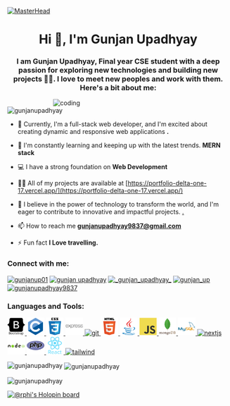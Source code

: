 [![MasterHead](https://user-images.githubusercontent.com/87605149/250366610-0eefb3d1-190e-4d87-88a9-98877b37a9f2.gif)](https://gunjanupadhyay.io)




<h1 align="center">Hi 👋, I'm Gunjan Upadhyay</h1>
<h3 align="center">I am Gunjan Upadhyay, Final year CSE student with a deep passion for exploring new technologies and building new projects 👨‍💻.  I love to meet new peoples and work with them. Here's a bit about me:</h3>

<img align="right" alt="coding" width="400" src="https://user-images.githubusercontent.com/40719899/205479251-ffba5354-583f-491b-a1ef-ce919083e2b1.gif">

<p align="left"> <img src="https://komarev.com/ghpvc/?username=gunjanupadhyay&label=Profile%20views&color=0e75b6&style=flat" alt="gunjanupadhyay" /> </p>

- 🔭 Currently, I'm a full-stack web developer, and I'm excited about creating dynamic and responsive web applications **.**

- 🌱 I'm constantly learning and keeping up with the latest trends. **MERN stack**

- 💻 I have a strong foundation on **Web Development**

- 👨‍💻 All of my projects are available at [https://portfolio-delta-one-17.vercel.app/](https://portfolio-delta-one-17.vercel.app/)

- 🌟 I believe in the power of technology to transform the world, and I'm eager to contribute to innovative and impactful projects. [.](.)

- 📫 How to reach me **gunjanupadhyay9837@gmail.com**

- ⚡ Fun fact **I Love travelling.**

<h3 align="left">Connect with me:</h3>
<p align="left">
<a href="https://twitter.com/gunjanup01" target="blank"><img align="center" src="https://raw.githubusercontent.com/rahuldkjain/github-profile-readme-generator/master/src/images/icons/Social/twitter.svg" alt="gunjanup01" height="30" width="40" /></a>
<a href="https://linkedin.com/in/gunjan upadhyay" target="blank"><img align="center" src="https://raw.githubusercontent.com/rahuldkjain/github-profile-readme-generator/master/src/images/icons/Social/linked-in-alt.svg" alt="gunjan upadhyay" height="30" width="40" /></a>
<a href="https://instagram.com/_gunjan_upadhyay_" target="blank"><img align="center" src="https://raw.githubusercontent.com/rahuldkjain/github-profile-readme-generator/master/src/images/icons/Social/instagram.svg" alt="_gunjan_upadhyay_" height="30" width="40" /></a>
<a href="https://www.leetcode.com/gunjan_up" target="blank"><img align="center" src="https://raw.githubusercontent.com/rahuldkjain/github-profile-readme-generator/master/src/images/icons/Social/leet-code.svg" alt="gunjan_up" height="30" width="40" /></a>
<a href="https://auth.geeksforgeeks.org/user/gunjanupadhyay9837" target="blank"><img align="center" src="https://raw.githubusercontent.com/rahuldkjain/github-profile-readme-generator/master/src/images/icons/Social/geeks-for-geeks.svg" alt="gunjanupadhyay9837" height="30" width="40" /></a>
</p>

<h3 align="left">Languages and Tools:</h3>
<p align="left"> <a href="https://getbootstrap.com" target="_blank" rel="noreferrer"> <img src="https://raw.githubusercontent.com/devicons/devicon/master/icons/bootstrap/bootstrap-plain-wordmark.svg" alt="bootstrap" width="40" height="40"/> </a> <a href="https://www.cprogramming.com/" target="_blank" rel="noreferrer"> <img src="https://raw.githubusercontent.com/devicons/devicon/master/icons/c/c-original.svg" alt="c" width="40" height="40"/> </a> <a href="https://www.w3schools.com/css/" target="_blank" rel="noreferrer"> <img src="https://raw.githubusercontent.com/devicons/devicon/master/icons/css3/css3-original-wordmark.svg" alt="css3" width="40" height="40"/> </a> <a href="https://expressjs.com" target="_blank" rel="noreferrer"> <img src="https://raw.githubusercontent.com/devicons/devicon/master/icons/express/express-original-wordmark.svg" alt="express" width="40" height="40"/> </a> <a href="https://git-scm.com/" target="_blank" rel="noreferrer"> <img src="https://www.vectorlogo.zone/logos/git-scm/git-scm-icon.svg" alt="git" width="40" height="40"/> </a> <a href="https://www.w3.org/html/" target="_blank" rel="noreferrer"> <img src="https://raw.githubusercontent.com/devicons/devicon/master/icons/html5/html5-original-wordmark.svg" alt="html5" width="40" height="40"/> </a> <a href="https://www.java.com" target="_blank" rel="noreferrer"> <img src="https://raw.githubusercontent.com/devicons/devicon/master/icons/java/java-original.svg" alt="java" width="40" height="40"/> </a> <a href="https://developer.mozilla.org/en-US/docs/Web/JavaScript" target="_blank" rel="noreferrer"> <img src="https://raw.githubusercontent.com/devicons/devicon/master/icons/javascript/javascript-original.svg" alt="javascript" width="40" height="40"/> </a> <a href="https://www.mongodb.com/" target="_blank" rel="noreferrer"> <img src="https://raw.githubusercontent.com/devicons/devicon/master/icons/mongodb/mongodb-original-wordmark.svg" alt="mongodb" width="40" height="40"/> </a> <a href="https://www.mysql.com/" target="_blank" rel="noreferrer"> <img src="https://raw.githubusercontent.com/devicons/devicon/master/icons/mysql/mysql-original-wordmark.svg" alt="mysql" width="40" height="40"/> </a> <a href="https://nextjs.org/" target="_blank" rel="noreferrer"> <img src="https://cdn.worldvectorlogo.com/logos/nextjs-2.svg" alt="nextjs" width="40" height="40"/> </a> <a href="https://nodejs.org" target="_blank" rel="noreferrer"> <img src="https://raw.githubusercontent.com/devicons/devicon/master/icons/nodejs/nodejs-original-wordmark.svg" alt="nodejs" width="40" height="40"/> </a> <a href="https://www.php.net" target="_blank" rel="noreferrer"> <img src="https://raw.githubusercontent.com/devicons/devicon/master/icons/php/php-original.svg" alt="php" width="40" height="40"/> </a> <a href="https://reactjs.org/" target="_blank" rel="noreferrer"> <img src="https://raw.githubusercontent.com/devicons/devicon/master/icons/react/react-original-wordmark.svg" alt="react" width="40" height="40"/> </a> <a href="https://tailwindcss.com/" target="_blank" rel="noreferrer"> <img src="https://www.vectorlogo.zone/logos/tailwindcss/tailwindcss-icon.svg" alt="tailwind" width="40" height="40"/> </a> </p>


<p><img align="left" src="https://github-readme-stats.vercel.app/api/top-langs?username=gunjanupadhyay&show_icons=true&locale=en&layout=compact" alt="gunjanupadhyay" /></p>

<p>&nbsp;<img align="center" src="https://github-readme-stats.vercel.app/api?username=gunjanupadhyay&show_icons=true&locale=en" alt="gunjanupadhyay" /></p>

<p><img align="center" src="https://github-readme-streak-stats.herokuapp.com/?user=gunjanupadhyay&" alt="gunjanupadhyay" /></p>

[![@rphi's Holopin board](https://holopin.me/gunjan_1)](https://holopin.io/@gunjan_1)
